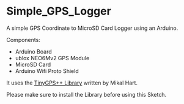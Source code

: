 # Simple_GPS_Logger
A simple GPS Coordinate to MicroSD Card Logger using an Arduino.

Components:

* Arduino Board
* ublox NEO6Mv2 GPS Module
* MicroSD Card
* Arduino Wifi Proto Shield



It uses the [TinyGPS++ Library](http://arduiniana.org/libraries/tinygpsplus/) written by Mikal Hart.

Please make sure to install the Library before using this Sketch.

